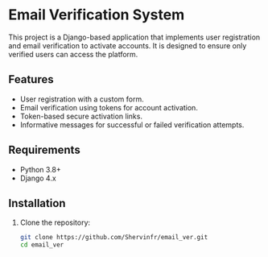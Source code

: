 # Email Verification System

This project is a Django-based application that implements user registration and email verification to activate accounts. It is designed to ensure only verified users can access the platform.

## Features

- User registration with a custom form.
- Email verification using tokens for account activation.
- Token-based secure activation links.
- Informative messages for successful or failed verification attempts.

## Requirements

- Python 3.8+
- Django 4.x

## Installation

1. Clone the repository:
   ```bash
   git clone https://github.com/Shervinfr/email_ver.git
   cd email_ver
